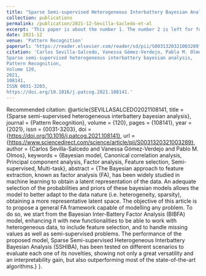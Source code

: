 ```yaml
---
title: "Sparse Semi-supervised Heterogeneous Interbattery Bayesian Analysis"
collection: publications
permalink: /publication/2021-12-Sevilla-Sacledo-et-al
excerpt: 'This paper is about the number 1. The number 2 is left for future work.'
date: 2021-12
venue: 'Pattern Recognition'
paperurl: 'https://reader.elsevier.com/reader/sd/pii/S0031320321003289?token=A35FE903D8F6D7C61D4E2A3D3580F3624FF3F716525F35A1869FBEA8FBDEA308A8B70130E0882C1193625E0473D86A03&originRegion=eu-west-1&originCreation=20220330124713'
citation: 'Carlos Sevilla-Salcedo, Vanessa Gómez-Verdejo, Pablo M. Olmos,
Sparse semi-supervised heterogeneous interbattery bayesian analysis,
Pattern Recognition,
Volume 120,
2021,
108141,
ISSN 0031-3203,
https://doi.org/10.1016/j.patcog.2021.108141.'
---
```


Recommended citation: 
@article{SEVILLASALCEDO2021108141,
title = {Sparse semi-supervised heterogeneous interbattery bayesian analysis},
journal = {Pattern Recognition},
volume = {120},
pages = {108141},
year = {2021},
issn = {0031-3203},
doi = {https://doi.org/10.1016/j.patcog.2021.108141},
url = {https://www.sciencedirect.com/science/article/pii/S0031320321003289},
author = {Carlos Sevilla-Salcedo and Vanessa Gómez-Verdejo and Pablo M. Olmos},
keywords = {Bayesian model, Canonical correlation analysis, Principal component analysis, Factor analysis, Feature selection, Semi-supervised, Multi-task},
abstract = {The Bayesian approach to feature extraction, known as factor analysis (FA), has been widely studied in machine learning to obtain a latent representation of the data. An adequate selection of the probabilities and priors of these bayesian models allows the model to better adapt to the data nature (i.e. heterogeneity, sparsity), obtaining a more representative latent space. The objective of this article is to propose a general FA framework capable of modelling any problem. To do so, we start from the Bayesian Inter-Battery Factor Analysis (BIBFA) model, enhancing it with new functionalities to be able to work with heterogeneous data, to include feature selection, and to handle missing values as well as semi-supervised problems. The performance of the proposed model, Sparse Semi-supervised Heterogeneous Interbattery Bayesian Analysis (SSHIBA), has been tested on different scenarios to evaluate each one of its novelties, showing not only a great versatility and an interpretability gain, but also outperforming most of the state-of-the-art algorithms.}
}.
